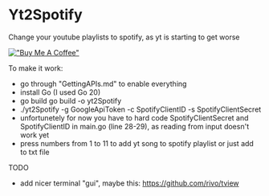 # Yt2Spotify
Change your youtube playlists to spotify, as yt is starting to get worse

[!["Buy Me A Coffee"](https://www.buymeacoffee.com/assets/img/custom_images/orange_img.png)](https://www.buymeacoffee.com/mzdunek)

To make it work:
- go through "GettingAPIs.md" to enable everything
- install Go (I used Go 20)
- go build go build -o yt2Spotify 
- ./yt2Spotify -g GoogleApiToken -c SpotifyClientID -s SpotifyClientSecret
- unfortunetely for now you have to hard code SpotifyClientSecret and SpotifyClientID in main.go (line 28-29), as reading from input doesn't work yet
- press numbers from 1 to 11 to add yt song to spotify playlist or just add to txt file

TODO
- add nicer terminal "gui", maybe this: https://github.com/rivo/tview